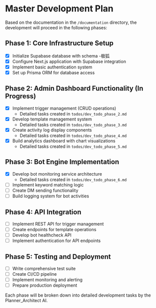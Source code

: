 # Master Development Plan

Based on the documentation in the `/documentation` directory, the development will proceed in the following phases:
## Phase 1: Core Infrastructure Setup
- [x] Initialize Supabase database with schema
-极狐
- [x] Configure Next.js application with Supabase integration
- [x] Implement basic authentication system
- [x] Set up Prisma ORM for database access

## Phase 2: Admin Dashboard Functionality (In Progress)
- [x] Implement trigger management (CRUD operations)
  - Detailed tasks created in `todos/dev_todo_phase_2.md`
- [x] Develop template management system
  - Detailed tasks created in `todos/dev_todo_phase_3.md`
- [x] Create activity log display components
  - Detailed tasks created in `todos/dev_todo_phase_4.md`
- [x] Build analytics dashboard with chart visualizations
  - Detailed tasks created in `todos/dev_todo_phase_5.md`

## Phase 3: Bot Engine Implementation
- [x] Develop bot monitoring service architecture
  - Detailed tasks created in `todos/dev_todo_phase_6.md`
- [ ] Implement keyword matching logic
- [ ] Create DM sending functionality
- [ ] Build logging system for bot activities

## Phase 4: API Integration
- [ ] Implement REST API for trigger management
- [ ] Create endpoints for template operations
- [ ] Develop bot healthcheck API
- [ ] Implement authentication for API endpoints

## Phase 5: Testing and Deployment
- [ ] Write comprehensive test suite
- [ ] Create CI/CD pipeline
- [ ] Implement monitoring and alerting
- [ ] Prepare production deployment

Each phase will be broken down into detailed development tasks by the Planner_Architect AI.